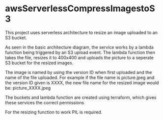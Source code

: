 # awsServerlessCompressImagestoS3

<FILL LATER>

This project uses serverless architecture to resize an image uploaded to an S3
bucket.

As seen in the basic architecture diagram, the service works by a lambda function
being triggered by an S3 upload event. The lambda function then takes the file,
resizes it to 400x400 and uploads the picture to a seperate S3 bucket for the
resized images.

The image is named by using the version ID when first uploaded and the name of
the file uploaded. For example if the file name is picture.jpeg and the version 
ID given is XXXX, the new file name for the resized image would be:
picture_XXXX.jpeg


The buckets and lambda function are created using terraform, which gives these
services the correct permissions

For the resizing function to work PIL is required.

